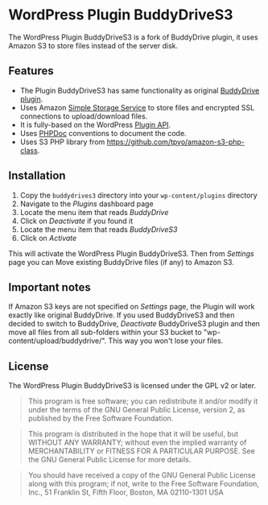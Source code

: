 # WordPress Plugin BuddyDriveS3

The WordPress Plugin BuddyDriveS3 is a fork of BuddyDrive plugin, it uses Amazon S3 to store files instead of the server disk.

## Features

* The Plugin BuddyDriveS3 has same functionality as original [BuddyDrive plugin](http://wordpress.org/plugins/buddydrive/).
* Uses Amazon [Simple Storage Service](http://aws.amazon.com/s3/) to store files and encrypted SSL connections to upload/download files.
* It is fully-based on the WordPress [Plugin API](http://codex.wordpress.org/Plugin_API).
* Uses [PHPDoc](http://en.wikipedia.org/wiki/PHPDoc) conventions to document the code.
* Uses S3 PHP library from https://github.com/tpyo/amazon-s3-php-class.

## Installation

1. Copy the `buddydrives3` directory into your `wp-content/plugins` directory
2. Navigate to the *Plugins* dashboard page
3. Locate the menu item that reads *BuddyDrive*
4. Click on *Deactivate* if you found it
5. Locate the menu item that reads *BuddyDriveS3*
6. Click on *Activate*

This will activate the WordPress Plugin BuddyDriveS3. Then from *Settings* page you can Move existing BuddyDrive files (if any) to Amazon S3.

## Important notes

If Amazon S3 keys are not specified on *Settings* page, the Plugin will work exactly like original BuddyDrive. 
If you used BuddyDriveS3 and then decided to switch to BuddyDrive, *Deactivate* BuddyDriveS3 plugin and then move all files from all sub-folders within your S3 bucket to "wp-content/upload/buddydrive/". This way you won't lose your files.

## License

The WordPress Plugin BuddyDriveS3 is licensed under the GPL v2 or later.

> This program is free software; you can redistribute it and/or modify
it under the terms of the GNU General Public License, version 2, as
published by the Free Software Foundation.

> This program is distributed in the hope that it will be useful,
but WITHOUT ANY WARRANTY; without even the implied warranty of
MERCHANTABILITY or FITNESS FOR A PARTICULAR PURPOSE.  See the
GNU General Public License for more details.

> You should have received a copy of the GNU General Public License
along with this program; if not, write to the Free Software
Foundation, Inc., 51 Franklin St, Fifth Floor, Boston, MA  02110-1301  USA


